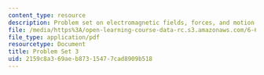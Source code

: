 ```yaml
---
content_type: resource
description: Problem set on electromagnetic fields, forces, and motion.
file: /media/https%3A/open-learning-course-data-rc.s3.amazonaws.com/6-641-electromagnetic-fields-forces-and-motion-spring-2005/2159c8a369aeb87315477cad8909b518_ps3sp05.pdf
file_type: application/pdf
resourcetype: Document
title: Problem Set 3
uid: 2159c8a3-69ae-b873-1547-7cad8909b518
---
```

